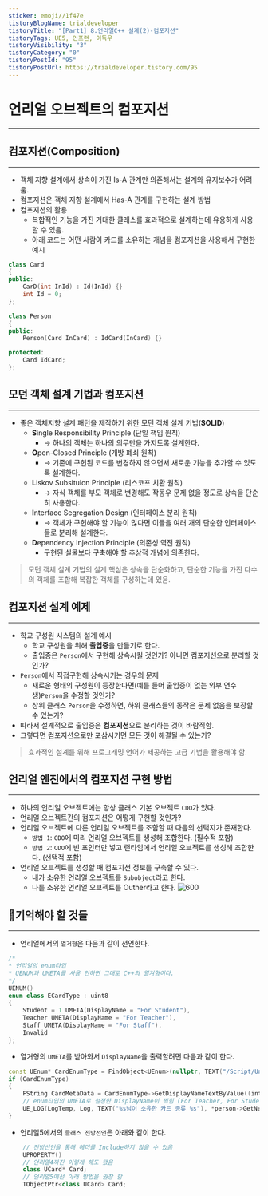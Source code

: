 ```yaml
---
sticker: emoji//1f47e
tistoryBlogName: trialdeveloper
tistoryTitle: "[Part1] 8.언리얼C++ 설계(2)-컴포지션"
tistoryTags: UE5, 인프런, 이득우
tistoryVisibility: "3"
tistoryCategory: "0"
tistoryPostId: "95"
tistoryPostUrl: https://trialdeveloper.tistory.com/95
---
```

# 언리얼 오브젝트의 컴포지션
---
## 컴포지션(Composition)
---
- 객체 지향 설계에서 상속이 가진 Is-A 관계만 의존해서는 설계와 유지보수가 어려움.
- 컴포지션은 객체 지향 설계에서 Has-A 관계를 구현하는 설계 방법
- 컴포지션의 활용
	- 복합적인 기능을 가진 거대한 클래스를 효과적으로 설계하는데 유용하게 사용할 수 있음.
	- 아래 코드는 어떤 사람이 카드를 소유하는 개념을 컴포지션을 사용해서 구현한 예시
```cpp
class Card
{
public:
	CarD(int InId) : Id(InId) {}
	int Id = 0;
};

class Person
{
public:
	Person(Card InCard) : IdCard(InCard) {}

protected:
	Card IdCard;
};
```

## 모던 객체 설계 기법과 컴포지션
---
- 좋은 객체지향 설계 패턴을 제작하기 위한 모던 객체 설계 기법(**SOLID**)
	- **S**ingle Responsibility Principle (단일 책임 원칙)
		- → 하나의 객체는 하나의 의무만을 가지도록 설계한다.
	- **O**pen-Closed Principle (개방 폐쇠 원칙)
		- → 기존에 구현된 코드를 변경하지 않으면서 새로운 기능을 추가할 수 있도록 설계한다.
	- **L**iskov Subsituion Principle (리스코프 치환 원칙)
		- → 자식 객체를 부모 객체로 변경해도 작동우 문제 없을 정도로 상속을 단순히 사용한다.
	- **I**nterface Segregation Design (인터페이스 분리 원칙)
		- → 객체가 구현해야 할 기능이 많다면 이들을 여러 개의 단순한 인터페이스들로 분리해 설계한다.
	- **D**ependency Injection Principle (의존성 역전 원칙)
		- 구현된 실물보다 구축해야 할 추상적 개념에 의존한다.

> 모던 객체 설계 기법의 설계 핵심은 상속을 단순화하고, 단순한 기능을 가진 다수의 객체를 조합해 복잡한 객체를 구성하는데 있음.


## 컴포지션 설계 예제 
---
- 학교 구성원 시스템의 설계 예시
	- 학교 구성원을 위해 **출입증**을 만들기로 한다.
	- 출입증은 `Person`에서 구현해 상속시킬 것인가? 아니면 컴포지션으로 분리할 것인가?
- `Person`에서 직접구현해 상속시키는 경우의 문제
	- 새로운 형태의 구성원이 등장한다면(예를 들어 출입증이 없는 외부 연수생)`Person`을 수정할 것인가?
	- 상위 클래스 `Person`을 수정하면, 하위 클래스들의 동작은 문제 없음을 보장할 수 있는가?
- 따라서 설계적으로 출입증은 **컴포지션**으로 분리하는 것이 바람직함.
- 그렇다면 컴포지션으로만 포삼시키면 모든 것이 해결될 수 있는가?

> 효과적인 설계를 위해 프로그래밍 언어가 제공하는 고급 기법을 활용해야 함.


## 언리얼 엔진에서의 컴포지션 구현 방법
---
- 하나의 언리얼 오브젝트에는 항상 클래스 기본 오브젝트 `CDO`가 있다.
- 언리얼 오브젝트간의 컴포지션은 어떻게 구현할 것인가?
- 언리얼 오브젝트에 다른 언리얼 오브젝트를 조함할 때 다음의 선택지가 존재한다.
	- `방법 1`: `CDO`에 미리 언리얼 오브젝트를 생성해 조합한다. (필수적 포함)
	- `방법 2`: `CDO`에 빈 포인터만 넣고 런타임에서 언리얼 오브젝트를 생성해 조합한다. (선택적 포함)
- 언리얼 오브젝트를 생성할 때 컴포지션 정보를 구축할 수 있다.
	- 내가 소유한 언리얼 오브젝트를 `Subobject`라고 한다.
	- 나를 소유한 언리얼 오브젝트를 Outher라고 한다.
![600](https://i.imgur.com/lT6GdZ6.png)


## 📌기억해야 할 것들
---
- 언리얼에서의 `열거형`은 다음과 같이 선언한다.
```cpp
/*
* 언리얼의 enum타입
* UENUM과 UMETA를 사용 안하면 그대로 C++의 열겨형이다.
*/ 
UENUM()
enum class ECardType : uint8
{
	Student = 1 UMETA(DisplayName = "For Student"),
	Teacher UMETA(DisplayName = "For Teacher"),
	Staff UMETA(DisplayName = "For Staff"),
	Invalid
};
```
- 열거형의 `UMETA`를 받아와서 `DisplayName`을 출력할려면 다음과 같이 한다.
```cpp
const UEnum* CardEnumType = FindObject<UEnum>(nullptr, TEXT("/Script/UnrealComposition.ECardType"));
if (CardEnumType)
{
	FString CardMetaData = CardEnumType->GetDisplayNameTextByValue((int64)CardType).ToString();
	// enum타입의 UMETA로 설정한 DisplayName이 찍힘 (For Teacher, For Student, For Staff)
	UE_LOG(LogTemp, Log, TEXT("%s님이 소유한 카드 종류 %s"), *person->GetName(), *CardMetaData);
}
```
- 언리얼5에서의 `클래스 전방선언`은 아래와 같이 한다.
```cpp
	// 전방선언을 통해 헤더를 Include하지 않을 수 있음
	UPROPERTY()
	// 언리얼4까진 이렇게 해도 됐음
	class UCard* Card;
	// 언리얼5에선 아래 방법을 권장 함
	TObjectPtr<class UCard> Card;
```

